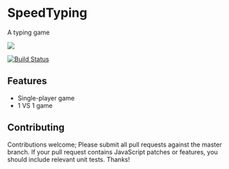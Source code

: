 # SpeedTyping

A typing game

<img src="https://david-dm.org/zidik/SpeedTyping.svg" />

[![Build Status](https://travis-ci.org/zidik/SpeedTyping.svg?branch=master)](https://travis-ci.org/zidik/SpeedTyping)

## Features
* Single-player game
* 1 VS 1 game

## Contributing
Contributions welcome; Please submit all pull requests against the master branch. If your pull request contains JavaScript patches or features, you should include relevant unit tests. Thanks!
